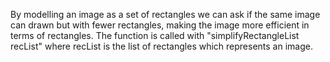 By modelling an image as a set of rectangles we can ask if the same image can drawn but with fewer rectangles, making the image more efficient in terms of rectangles. The function is called with "simplifyRectangleList recList" where recList is the list of rectangles which represents an image.
